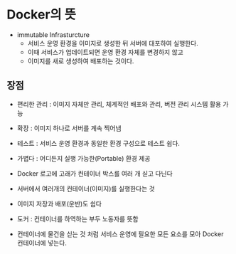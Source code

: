 # Docker의 뜻
- immutable Infrasturcture
  - 서비스 운영 환경을 이미지로 생성한 뒤  서버에 대포하여 실행한다.
  - 이때 서비스가 업데이트되면 운영 환경 자체를 변경하지 않고 
  - 이미지를 새로 생성하여 배포하는 것이다.

## 장점
- 편리한 관리 : 이미지 자체만 관리, 체계적인 배포와 관리, 버전 관리 시스템 활용 가능
- 확장 : 이미지 하나로 서버를 계속 찍어냄
- 테스트 : 서비스 운영 환경과 동일한 환경 구성으로 테스트 쉽다.
- 가볍다 : 어디든지 실행 가능한(Portable) 환경 제공


- Docker 로고에 고래가 컨테이너 박스를 여러 개 싣고 다닌다
- 서버에서 여러개의 컨테이너(이미지)를 실행한다는 것
- 이미지 저장과 배포(운반)도 쉽다
- 도커 : 컨테이너를 하역하는 부두 노동자를 뜻함
- 컨테이너에 물건을 싣는 것 처럼 서비스 운영에 필요한 모든 요소를 모아 Docker 컨테이너에 넣는다.
